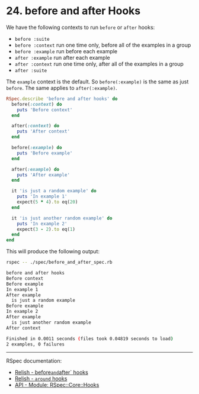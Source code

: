 # 24. before and after Hooks

We have the following contexts to run `before` or `after` hooks:

- `before :suite`
- `before :context` run one time only, before all of the examples in a group
- `before :example` run before each example
- `after :example` run after each example
- `after :context` run one time only, after all of the examples in a group
- `after :suite`

The `example` context is the default. So `before(:example)` is the same as just `before`. The same applies to `after(:example)`.

```ruby
RSpec.describe 'before and after hooks' do
  before(:context) do
    puts 'Before context'
  end

  after(:context) do
    puts 'After context'
  end

  before(:example) do
    puts 'Before example'
  end

  after(:example) do
    puts 'After example'
  end

  it 'is just a random example' do
    puts 'In example 1'
    expect(5 * 4).to eq(20)
  end

  it 'is just another random example' do
    puts 'In example 2'
    expect(3 - 2).to eq(1)
  end
end
```

This will produce the following output:

```sh
rspec -- ./spec/before_and_after_spec.rb

before and after hooks
Before context
Before example
In example 1
After example
  is just a random example
Before example
In example 2
After example
  is just another random example
After context

Finished in 0.0011 seconds (files took 0.04819 seconds to load)
2 examples, 0 failures
```

---

RSpec documentation:

- [Relish - before`and`after` hooks](https://relishapp.com/rspec/rspec-core/v/3-12/docs/hooks/before-and-after-hooks)
- [Relish - `around` hooks](https://relishapp.com/rspec/rspec-core/v/3-12/docs/hooks/around-hooks)
- [API - Module: RSpec::Core::Hooks](https://rspec.info/documentation/3.12/rspec-core/RSpec/Core/Hooks.html)
